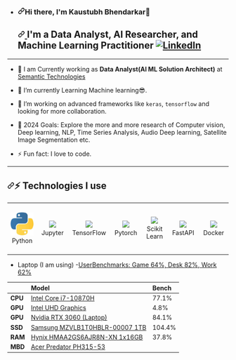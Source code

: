<!---
Kaustubh1506/Kaustubh1506 is a ✨ special ✨ repository because its `README.md` (this file) appears on your GitHub profile.
You can click the Preview link to take a look at your changes.
--->
<article class="markdown-body entry-content container-lg f5" itemprop="text"><ul dir="auto">
<li>
<h3 dir="auto"><a id="user-content-hi-there-im-kaustubh-bhendarkar" class="anchor" aria-hidden="true" tabindex="-1" href="#hi-there-im-kaustubh-bhendarkar"><svg class="octicon octicon-link" viewBox="0 0 16 16" version="1.1" width="16" height="16" aria-hidden="true"><path d="m7.775 3.275 1.25-1.25a3.5 3.5 0 1 1 4.95 4.95l-2.5 2.5a3.5 3.5 0 0 1-4.95 0 .751.751 0 0 1 .018-1.042.751.751 0 0 1 1.042-.018 1.998 1.998 0 0 0 2.83 0l2.5-2.5a2.002 2.002 0 0 0-2.83-2.83l-1.25 1.25a.751.751 0 0 1-1.042-.018.751.751 0 0 1-.018-1.042Zm-4.69 9.64a1.998 1.998 0 0 0 2.83 0l1.25-1.25a.751.751 0 0 1 1.042.018.751.751 0 0 1 .018 1.042l-1.25 1.25a3.5 3.5 0 1 1-4.95-4.95l2.5-2.5a3.5 3.5 0 0 1 4.95 0 .751.751 0 0 1-.018 1.042.751.751 0 0 1-1.042.018 1.998 1.998 0 0 0-2.83 0l-2.5 2.5a1.998 1.998 0 0 0 0 2.83Z"></path></svg></a>Hi there, I'm Kaustubh Bhendarkar👋</h3>
<h2 dir="auto">
  <a id="user-content-im-a-data-scientist-ai-researcher-machine-learning-practitioner-" class="anchor" aria-hidden="true" tabindex="-1" href="#im-a-data-scientist-ai-researcher-machine-learning-practitioner-">
    <svg class="octicon octicon-link" viewBox="0 0 16 16" version="1.1" width="16" height="16" aria-hidden="true">
      <path d="m7.775 3.275 1.25-1.25a3.5 3.5 0 1 1 4.95 4.95l-2.5 2.5a3.5 3.5 0 0 1-4.95 0 .751.751 0 0 1 .018-1.042.751.751 0 0 1 1.042-.018 1.998 1.998 0 0 0 2.83 0l2.5-2.5a2.002 2.002 0 0 0-2.83-2.83l-1.25 1.25a.751.751 0 0 1-1.042-.018.751.751 0 0 1-.018-1.042Zm-4.69 9.64a1.998 1.998 0 0 0 2.83 0l1.25-1.25a.751.751 0 0 1 1.042.018.751.751 0 0 1 .018 1.042l-1.25 1.25a3.5 3.5 0 1 1-4.95-4.95l2.5-2.5a3.5 3.5 0 0 1 4.95 0 .751.751 0 0 1-.018 1.042.751.751 0 0 1-1.042.018 1.998 1.998 0 0 0-2.83 0l-2.5 2.5a1.998 1.998 0 0 0 0 2.83Z"></path>
    </svg>
  </a>
  I'm a Data Analyst, AI Researcher, and Machine Learning Practitioner
  <a href="https://www.linkedin.com/in/kaustubh-bhendarkar-gis-data-analyst" rel="nofollow">
    <img src="https://img.shields.io/badge/linkedin-%230077B5.svg?style=for-the-badge&amp;logo=linkedin&amp;logoColor=white" alt="LinkedIn" style="max-width: 100%;">
  </a>
</h2>
</li>
</ul>

<hr>
<ul dir="auto">
<li>🔭 I am Currently working as <strong>Data Analyst(AI ML Solution Architect)</strong> at <a href="https://www.semantictech.in" rel="nofollow">Semantic Technologies</a></li>
</ul>
<ul dir="auto">
<li>
<p dir="auto">🌱 I’m currently Learning Machine learning😎.</p>
</li>
<li>
<p dir="auto">👯 I’m working on advanced frameworks like <code>keras</code>, <code>tensorflow</code> and looking for more collaboration.</p>
</li>
<li>
<p dir="auto">🥅 2024 Goals: Explore the more and more research of Computer vision, Deep learning, NLP, Time Series Analysis, Audio Deep learning, Satellite Image Segmentation etc.</p>
</li>
<li>
<p dir="auto">⚡ Fun fact: I love to code.</p>
</li>
</ul>
<hr></hr>

<h2 dir="auto"><a id="user-content--technologies-i-use" class="anchor" aria-hidden="true" tabindex="-1" href="#-technologies-i-use"><svg class="octicon octicon-link" viewBox="0 0 16 16" version="1.1" width="16" height="16" aria-hidden="true"><path d="m7.775 3.275 1.25-1.25a3.5 3.5 0 1 1 4.95 4.95l-2.5 2.5a3.5 3.5 0 0 1-4.95 0 .751.751 0 0 1 .018-1.042.751.751 0 0 1 1.042-.018 1.998 1.998 0 0 0 2.83 0l2.5-2.5a2.002 2.002 0 0 0-2.83-2.83l-1.25 1.25a.751.751 0 0 1-1.042-.018.751.751 0 0 1-.018-1.042Zm-4.69 9.64a1.998 1.998 0 0 0 2.83 0l1.25-1.25a.751.751 0 0 1 1.042.018.751.751 0 0 1 .018 1.042l-1.25 1.25a3.5 3.5 0 1 1-4.95-4.95l2.5-2.5a3.5 3.5 0 0 1 4.95 0 .751.751 0 0 1-.018 1.042.751.751 0 0 1-1.042.018 1.998 1.998 0 0 0-2.83 0l-2.5 2.5a1.998 1.998 0 0 0 0 2.83Z"></path></svg></a>⚡ Technologies I use</h2>

<div align="center" dir="auto">
<table align="center">
    <tbody><tr>
        <td align="center" width="140" height="112.43">
            <a target="_blank" rel="noopener noreferrer" href="icons/python.jpeg"><img src="icons/python.jpeg" width="65px" style="max-width: 100%;"></a>
            <br> Python
        </td>
        <td align="center" width="140" height="112.43">
            <a target="_blank" rel="noopener noreferrer" href="icons/juputer.png"><img src="icons/juputer.png" width="65px" style="max-width: 100%;"></a>
            <br> Jupyter
        </td>
        <td align="center" width="140" height="112.43">
            <a target="_blank" rel="noopener noreferrer" href="/ashishpatel26/ashishpatel26/blob/main/assets/icons/tensorflow.png"><img src="/ashishpatel26/ashishpatel26/raw/main/assets/icons/tensorflow.png" width="65px" style="max-width: 100%;"></a>
            <br> TensorFlow
        </td>
        <td align="center" width="140" height="112.43">
            <a target="_blank" rel="noopener noreferrer" href="/ashishpatel26/ashishpatel26/blob/main/assets/icons/pytorch.png"><img src="/ashishpatel26/ashishpatel26/raw/main/assets/icons/pytorch.png" width="65px" style="max-width: 100%;"></a>
            <br> Pytorch
        </td>
        <td align="center" width="140" height="112.43">
            <a target="_blank" rel="noopener noreferrer" href="/ashishpatel26/ashishpatel26/blob/main/assets/icons/scikitlearn.png"><img src="/ashishpatel26/ashishpatel26/raw/main/assets/icons/scikitlearn.png" width="65px" style="max-width: 100%;"></a>
            <br> Scikit Learn
        </td>
        <td align="center" width="140" height="112.43">
            <a target="_blank" rel="noopener noreferrer" href="/ashishpatel26/ashishpatel26/blob/main/assets/icons/fastapi.png"><img src="/ashishpatel26/ashishpatel26/raw/main/assets/icons/fastapi.png" width="65px" style="max-width: 100%;"></a>
            <br> FastAPI
        </td>
        <td align="center" width="140" height="112.43">
            <a target="_blank" rel="noopener noreferrer" href="/ashishpatel26/ashishpatel26/blob/main/assets/icons/docker.png"><img src="/ashishpatel26/ashishpatel26/raw/main/assets/icons/docker.png" width="65px" style="max-width: 100%;"></a>
            <br> Docker
        </td>
    </tr>
</tbody></table>
</div>
<ul dir="auto">
<li>Laptop (I am using)
-<a href="https://www.userbenchmark.com/UserRun/54001935" rel="nofollow">UserBenchmarks: Game 64%, Desk 82%, Work 62%</a></li>
</ul>
<table>
<thead>
<tr>
<th align="left"></th>
<th align="left">Model</th>
<th align="left">Bench</th>
</tr>
</thead>
<tbody>
<tr>
<td align="left"><strong>CPU</strong></td>
<td align="left"><a href="https://cpu.userbenchmark.com/SpeedTest/1322918/IntelR-CoreTM-i7-10870H-CPU---220GHz" rel="nofollow">Intel Core i7-10870H</a></td>
<td align="left">77.1%</td>
</tr>
<tr>
<td align="left"><strong>GPU</strong></td>
<td align="left"><a href="https://gpu.userbenchmark.com/SpeedTest/1027883/IntelR-UHD-Graphics" rel="nofollow">Intel UHD Graphics</a></td>
<td align="left">4.8%</td>
</tr>
<tr>
<td align="left"><strong>GPU</strong></td>
<td align="left"><a href="https://gpu.userbenchmark.com/SpeedTest/1452971/NVIDIA-GeForce-RTX-3060-Laptop-GPU" rel="nofollow">Nvidia RTX 3060 (Laptop)</a></td>
<td align="left">84.1%</td>
</tr>
<tr>
<td align="left"><strong>SSD</strong></td>
<td align="left"><a href="https://ssd.userbenchmark.com/SpeedTest/963042/SAMSUNG-MZVLB1T0HBLR-00007" rel="nofollow">Samsung MZVLB1T0HBLR-00007 1TB</a></td>
<td align="left">104.4%</td>
</tr>
<tr>
<td align="left"><strong>RAM</strong></td>
<td align="left"><a href="https://ram.userbenchmark.com/SpeedTest/1166099/Hynix-HMAA2GS6AJR8N-XN-1x16GB" rel="nofollow">Hynix HMAA2GS6AJR8N-XN 1x16GB</a></td>
<td align="left">37.8%</td>
</tr>
<tr>
<td align="left"><strong>MBD</strong></td>
<td align="left"><a href="https://www.userbenchmark.com/System/Acer-Predator-PH315-53/193818" rel="nofollow">Acer Predator PH315-53</a></td>
<td align="left"></td>
</tr>
</tbody>
</table>
</article>

